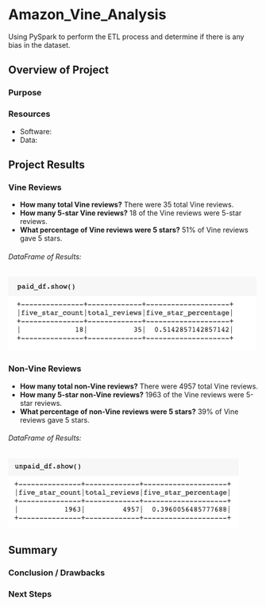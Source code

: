 # Amazon_Vine_Analysis
Using PySpark to perform the ETL process and determine if there is any bias in the dataset.

## Overview of Project

### Purpose

### Resources
- Software:
- Data:

## Project Results

### Vine Reviews

- <strong>How many total Vine reviews?</strong> There were 35 total Vine reviews.
- <strong>How many 5-star Vine reviews?</strong> 18 of the Vine reviews were 5-star reviews.
- <strong>What percentage of Vine reviews were 5 stars?</strong> 51% of Vine reviews gave 5 stars. 

###### DataFrame of Results:
<img src='images/vine_reviews.png'>


### Non-Vine Reviews

- <strong>How many total non-Vine reviews?</strong> There were 4957 total Vine reviews.
- <strong>How many 5-star non-Vine reviews?</strong> 1963 of the Vine reviews were 5-star reviews.
- <strong>What percentage of non-Vine reviews were 5 stars?</strong> 39% of Vine reviews gave 5 stars. 

###### DataFrame of Results:
<img src='images/non-vine_reviews.png'>

## Summary

### Conclusion / Drawbacks

### Next Steps